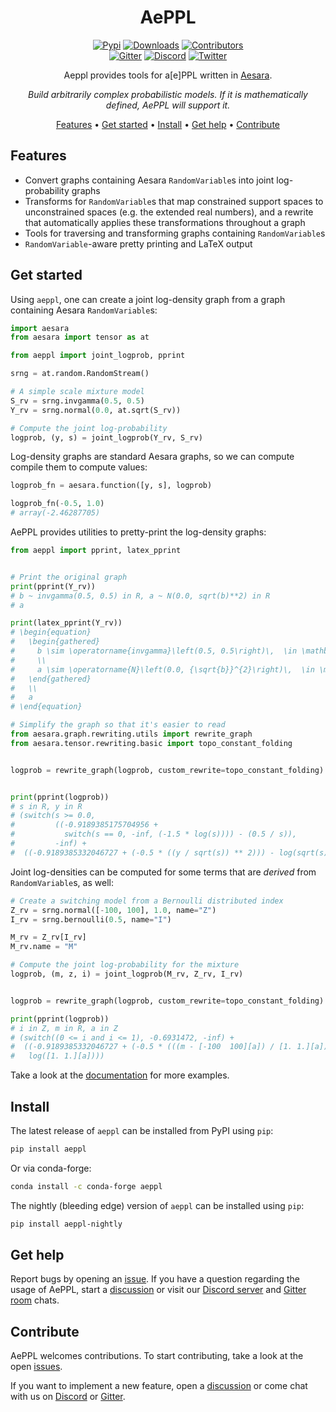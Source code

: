 <div align="center">

# AePPL

[![Pypi][pypi-badge]][pypi]
[![Downloads][downloads-badge]][releases]
[![Contributors][contributors-badge]][contributors]
 </br>
[![Gitter][gitter-badge]][gitter]
[![Discord][discord-badge]][discord]
[![Twitter][twitter-badge]][twitter]

Aeppl provides tools for a[e]PPL written in [Aesara](https://github.com/aesara-devs/aesara).

*Build arbitrarily complex probabilistic models. If it is mathematically defined, AePPL will support it.*

[Features](#features) •
[Get started](#get-started) •
[Install](#install) •
[Get help](#get-help) •
[Contribute](#contribute)

</div>


## Features

- Convert graphs containing Aesara `RandomVariable`s into joint
  log-probability graphs
- Transforms for `RandomVariable`s that map constrained support spaces to
  unconstrained spaces (e.g. the extended real numbers), and a rewrite that
  automatically applies these transformations throughout a graph
- Tools for traversing and transforming graphs containing `RandomVariable`s
- `RandomVariable`-aware pretty printing and LaTeX output


## Get started

Using `aeppl`, one can create a joint log-density graph from a graph
containing Aesara `RandomVariable`s:

``` python
import aesara
from aesara import tensor as at

from aeppl import joint_logprob, pprint

srng = at.random.RandomStream()

# A simple scale mixture model
S_rv = srng.invgamma(0.5, 0.5)
Y_rv = srng.normal(0.0, at.sqrt(S_rv))

# Compute the joint log-probability
logprob, (y, s) = joint_logprob(Y_rv, S_rv)
```

Log-density graphs are standard Aesara graphs, so we can compute
compile them to compute values:

``` python
logprob_fn = aesara.function([y, s], logprob)

logprob_fn(-0.5, 1.0)
# array(-2.46287705)
```

AePPL provides utilities to pretty-print the log-density graphs:

``` python
from aeppl import pprint, latex_pprint


# Print the original graph
print(pprint(Y_rv))
# b ~ invgamma(0.5, 0.5) in R, a ~ N(0.0, sqrt(b)**2) in R
# a

print(latex_pprint(Y_rv))
# \begin{equation}
#   \begin{gathered}
#     b \sim \operatorname{invgamma}\left(0.5, 0.5\right)\,  \in \mathbb{R}
#     \\
#     a \sim \operatorname{N}\left(0.0, {\sqrt{b}}^{2}\right)\,  \in \mathbb{R}
#   \end{gathered}
#   \\
#   a
# \end{equation}

# Simplify the graph so that it's easier to read
from aesara.graph.rewriting.utils import rewrite_graph
from aesara.tensor.rewriting.basic import topo_constant_folding


logprob = rewrite_graph(logprob, custom_rewrite=topo_constant_folding)


print(pprint(logprob))
# s in R, y in R
# (switch(s >= 0.0,
#         ((-0.9189385175704956 +
#           switch(s == 0, -inf, (-1.5 * log(s)))) - (0.5 / s)),
#         -inf) +
#  ((-0.9189385332046727 + (-0.5 * ((y / sqrt(s)) ** 2))) - log(sqrt(s))))
```

Joint log-densities can be computed for some terms that are *derived* from
`RandomVariable`s, as well:

``` python
# Create a switching model from a Bernoulli distributed index
Z_rv = srng.normal([-100, 100], 1.0, name="Z")
I_rv = srng.bernoulli(0.5, name="I")

M_rv = Z_rv[I_rv]
M_rv.name = "M"

# Compute the joint log-probability for the mixture
logprob, (m, z, i) = joint_logprob(M_rv, Z_rv, I_rv)


logprob = rewrite_graph(logprob, custom_rewrite=topo_constant_folding)

print(pprint(logprob))
# i in Z, m in R, a in Z
# (switch((0 <= i and i <= 1), -0.6931472, -inf) +
#  ((-0.9189385332046727 + (-0.5 * (((m - [-100  100][a]) / [1. 1.][a]) ** 2))) -
#   log([1. 1.][a])))
```

Take a look at the [documentation][documentation-examples] for more examples.


## Install

The latest release of `aeppl` can be installed from PyPI using `pip`:

``` bash
pip install aeppl
```

Or via conda-forge:

``` bash
conda install -c conda-forge aeppl
```

The nightly (bleeding edge) version of `aeppl` can be installed using `pip`:

``` bash
pip install aeppl-nightly
```

## Get help

Report bugs by opening an [issue][issues]. If you have a question regarding the usage of AePPL, start a [discussion][discussions] or visit our [Discord server][discord] and [Gitter room][gitter] chats.

## Contribute

AePPL welcomes contributions. To start contributing, take a look at the open [issues][issues].

If you want to implement a new feature, open a [discussion][discussions] or come chat with us on [Discord][discord] or [Gitter][gitter].

[contributors]: https://github.com/aesara-devs/aeppl/graphs/contributors
[contributors-badge]: https://img.shields.io/github/contributors/aesara-devs/aeppl?style=flat-square&logo=github&logoColor=white&color=ECEFF4
[discussions]: https://github.com/aesara-devs/aeppl/discussions
[documentation-examples]: https://aeppl.readthedocs.io/en/latest/examples.html
[downloads-badge]: https://img.shields.io/pypi/dm/aeppl?style=flat-square&logo=pypi&logoColor=white&color=8FBCBB
[discord]: https://discord.gg/h3sjmPYuGJ
[discord-badge]: https://img.shields.io/discord/1072170173785723041?color=81A1C1&logo=discord&logoColor=white&style=flat-square
[gitter]: https://gitter.im/aesara-devs/aeppl
[gitter-badge]: https://img.shields.io/gitter/room/aesara-devs/aeppl?color=81A1C1&logo=matrix&logoColor=white&style=flat-square
[issues]: https://github.com/aesara-devs/aeppl/issues
[releases]: https://github.com/aesara-devs/aeppl/releases
[twitter]: https://twitter.com/AesaraDevs
[twitter-badge]: https://img.shields.io/twitter/follow/AesaraDevs?style=social
[pypi]: https://pypi.org/project/aeppl/
[pypi-badge]: https://img.shields.io/pypi/v/aeppl?color=ECEFF4&logo=python&logoColor=white&style=flat-square
